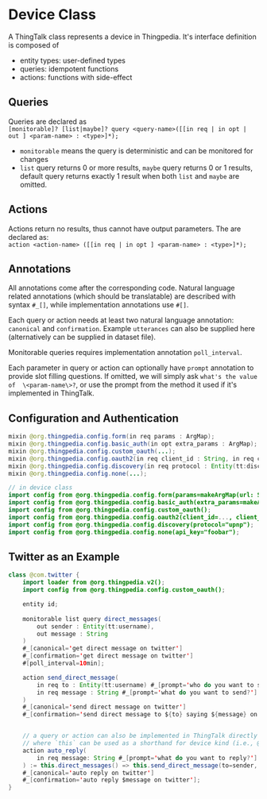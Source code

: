 # Device Class
A ThingTalk class represents a device in Thingpedia. 
It's interface definition is composed of 
- entity types: user-defined types
- queries: idempotent functions 
- actions: functions with side-effect

## Queries
Queries are declared as    
`[monitorable]? [list|maybe]? query <query-name>([[in req | in opt | out ] <param-name> : <type>]*);`
- `monitorable` means the query is deterministic and can be monitored for changes
- `list` query returns 0 or more results, `maybe` query returns 0 or 1 results, default query returns exactly 1 result when both `list` and `maybe` are omitted.

## Actions
Actions return no results, thus cannot have output parameters.
The are declared as:   
`action <action-name> ([[in req | in opt ] <param-name> : <type>]*);`

## Annotations
All annotations come after the corresponding code.
Natural language related annotations (which should be translatable) are described with syntax `#_[]`,
while implementation annotations use `#[]`.

Each query or action needs at least two natural language annotation: `canonical` and `confirmation`. 
Example `utterances` can also be supplied here (alternatively can be supplied in dataset file).

Monitorable queries requires implementation annotation `poll_interval`.

Each parameter in query or action can optionally have `prompt` annotation to provide slot filling questions.
If omitted, we will simply ask `what's the value of  \<param-name\>?`, or use the prompt from the method it used 
if it's implemented in ThingTalk.

## Configuration and Authentication
```java
mixin @org.thingpedia.config.form(in req params : ArgMap);
mixin @org.thingpedia.config.basic_auth(in opt extra_params : ArgMap); 
mixin @org.thingpedia.config.custom_oauth(...);
mixin @org.thingpedia.config.oauth2(in req client_id : String, in req client_secret : String, in opt authorize : Entity(tt:url), );
mixin @org.thingpedia.config.discovery(in req protocol : Entity(tt:discovery_protocol));
mixin @org.thingpedia.config.none(...);

// in device class
import config from @org.thingpedia.config.form(params=makeArgMap(url: String, ));
import config from @org.thingpedia.config.basic_auth(extra_params=makeArgMap(serial_number: String, ));
import config from @org.thingpedia.config.custom_oauth();
import config from @org.thingpedia.config.oauth2(client_id=..., client_secret=..., authorize="http://example.com", );
import config from @org.thingpedia.config.discovery(protocol="upnp");
import config from @org.thingpedia.config.none(api_key="foobar");
```

## Twitter as an Example
```java
class @com.twitter {
    import loader from @org.thingpedia.v2();
    import config from @org.thingpedia.config.custom_oauth();

    entity id;
    
    monitorable list query direct_messages(
        out sender : Entity(tt:username), 
        out message : String
    )
    #_[canonical='get direct message on twitter']
    #_[confirmation='get direct message on twitter']
    #[poll_interval=10min];

    action send_direct_message(
        in req to : Entity(tt:username) #_[prompt='who do you want to send the message to?'],
        in req message : String #_[prompt='what do you want to send?']
    )
    #_[canonical='send direct message on twitter']
    #_[confirmation='send direct message to ${to} saying ${message} on twitter'];


    // a query or action can also be implemented in ThingTalk directly 
    // where `this` can be used as a shorthand for device kind (i.e., @com.twitter in this case)
    action auto_reply(
        in req message: String #_[prompt='what do you want to reply?']
    ) := this.direct_messages() => this.send_direct_message(to=sender, message=message) 
    #_[canonical='auto reply on twitter']
    #_[confirmation='auto reply $message on twitter'];
}
